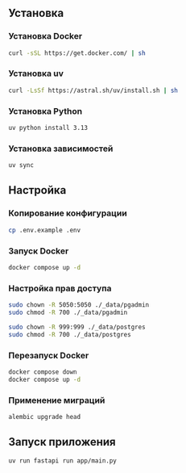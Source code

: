 ## Установка

### Установка Docker
```bash
curl -sSL https://get.docker.com/ | sh
```

### Установка uv
```bash
curl -LsSf https://astral.sh/uv/install.sh | sh
```

### Установка Python
```bash
uv python install 3.13
```

### Установка зависимостей
```bash
uv sync
```

## Настройка

### Копирование конфигурации
```bash
cp .env.example .env
```

### Запуск Docker
```bash
docker compose up -d
```

### Настройка прав доступа

```bash
sudo chown -R 5050:5050 ./_data/pgadmin
sudo chmod -R 700 ./_data/pgadmin

sudo chown -R 999:999 ./_data/postgres
sudo chmod -R 700 ./_data/postgres
```

### Перезапуск Docker
```bash
docker compose down
docker compose up -d
```

### Применение миграций
```bash
alembic upgrade head
```

## Запуск приложения
```bash
uv run fastapi run app/main.py
```